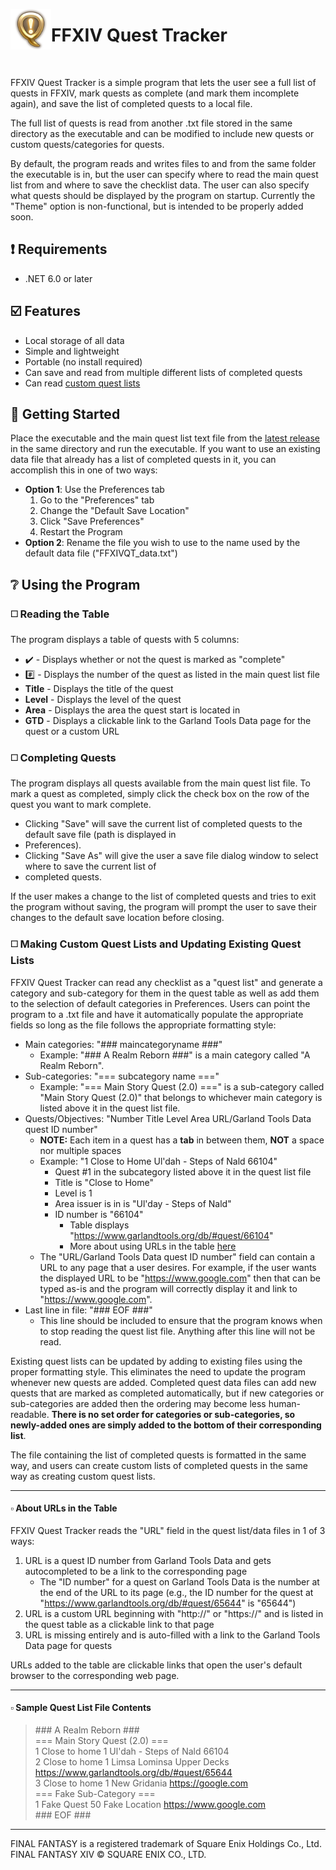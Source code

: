 ﻿<p>
<img align="left" style="float:left; width:65px; height:65px;"
 alt="FFXIV Quest Tracker Icon"
 src="Resources/FFXIV_Quest_Icon.png">

# FFXIV Quest Tracker

</img>

<br clear="left">

</p>

[repo]: https://github.com/razephalanx/FFXIV-Quest-Tracker
[latestRelease]: https://github.com/razephalanx/FFXIV-Quest-Tracker/releases/latest

FFXIV Quest Tracker is a simple program that lets the user see a full list of quests in FFXIV,
mark quests as complete (and mark them incomplete again), and save the list of completed quests to a local file.

The full list of quests is read from another .txt file stored in the same directory as the executable
and can be modified to include new quests or custom quests/categories for quests.

By default, the program reads and writes files to and from the same folder the executable is in,
but the user can specify where to read the main quest list from and where to save the checklist data.
The user can also specify what quests should be displayed by the program on startup. Currently the
"Theme" option is non-functional, but is intended to be properly added soon.

## :exclamation: Requirements
* .NET 6.0 or later

## :ballot_box_with_check: Features
* Local storage of all data
* Simple and lightweight
* Portable (no install required)
* Can save and read from multiple different lists of completed quests
* Can read [custom quest lists](#making-custom-quest-lists-and-updating-existing-quest-lists)

## :triangular_flag_on_post: Getting Started
Place the executable and the main quest list text file from the [latest release][latestRelease] in the
same directory and run the executable.
If you want to use an existing data file that already has a list of completed quests in it, you
can accomplish this in one of two ways:  
* **Option 1**: Use the Preferences tab
	1) Go to the "Preferences" tab
 	2) Change the "Default Save Location"
	3) Click "Save Preferences"
	4) Restart the Program
* **Option 2**: Rename the file you wish to use to the name used by the default data file ("FFXIVQT_data.txt")

## :grey_question: Using the Program
### :white_medium_square: Reading the Table
The program displays a table of quests with 5 columns:
* :heavy_check_mark: - Displays whether or not the quest is marked as "complete"
* :hash: - Displays the number of the quest as listed in the main quest list file
* **Title** - Displays the title of the quest
* **Level** - Displays the level of the quest
* **Area** - Displays the area the quest start is located in
* **GTD** - Displays a clickable link to the Garland Tools Data page for the quest or a custom URL

### :white_medium_square: Completing Quests
The program displays all quests available from the main quest list file. To mark a quest as completed,
simply click the check box on the row of the quest you want to mark complete.  
* Clicking "Save" will save the current list of completed quests to the default save file (path is displayed in
* Preferences).
* Clicking "Save As" will give the user a save file dialog window to select where to save the current list of
* completed quests.

If the user makes a change to the list of completed quests and tries to exit the program without saving,
the program will prompt the user to save their changes to the default save location before closing.

### :white_medium_square: Making Custom Quest Lists and Updating Existing Quest Lists
FFXIV Quest Tracker can read any checklist as a "quest list" and generate a category and sub-category for
them in the quest table as well as add them to the selection of default categories in Preferences. Users can
point the program to a .txt file and have it automatically populate the appropriate fields so long as the
file follows the appropriate formatting style:
* Main categories: "### maincategoryname ###"
    * Example: "### A Realm Reborn ###" is a main category called "A Realm Reborn".
* Sub-categories: "=== subcategory name ==="
    * Example: "=== Main Story Quest (2.0) ===" is a sub-category called "Main Story Quest (2.0)" that belongs to
	whichever main category is listed above it in the quest list file.
* Quests/Objectives: "Number	Title	Level	Area	URL/Garland Tools Data quest ID number"
    * **NOTE:** Each item in a quest has a **tab** in between them, **NOT** a space nor multiple spaces
	* Example: "1	Close to Home	Ul'dah - Steps of Nald	66104"
    	* Quest #1 in the subcategory listed above it in the quest list file
		* Title is "Close to Home"
		* Level is 1
		* Area issuer is in is "Ul'day - Steps of Nald"
		* ID number is "66104"
    		* Table displays "https://www.garlandtools.org/db/#quest/66104"
			* More about using URLs in the table [here](#about-urls-in-the-table)
	* The "URL/Garland Tools Data quest ID number" field can contain a URL to any page that a user desires.
	For example, if the user wants the displayed URL to be "https://www.google.com" then that can be typed as-is
	and the program will correctly display it and link to "https://www.google.com".
* Last line in file: "### EOF ###"
    * This line should be included to ensure that the program knows when to stop reading the quest
	  list file. Anything after this line will not be read.

Existing quest lists can be updated by adding to existing files using the proper formatting style.
This eliminates the need to update the program whenever new quests are added. Completed quest data
files can add new quests that are marked as completed automatically, but if new categories or
sub-categories are added then the ordering may become less human-readable. **There is no set order
for categories or sub-categories, so newly-added ones are simply added to the bottom of their
corresponding list**.

The file containing the list of completed quests is formatted in the same way, and users can create
custom lists of completed quests in the same way as creating custom quest lists.

---
#### :white_small_square: About URLs in the Table
FFXIV Quest Tracker reads the "URL" field in the quest list/data files in 1 of 3 ways:

1. URL is a quest ID number from Garland Tools Data and gets autocompleted to be a link to the
   corresponding page
   * The "ID number" for a quest on Garland Tools Data is the number at the end of the URL to its page
   (e.g., the ID number for the quest at "https://www.garlandtools.org/db/#quest/65644" is "65644")
2. URL is a custom URL beginning with "http://" or "https://" and is listed in the quest table as a
   clickable link to that page
3. URL is missing entirely and is auto-filled with a link to the Garland Tools Data page for quests

URLs added to the table are clickable links that open the user's default browser to the corresponding
web page.

---
#### :white_small_square: Sample Quest List File Contents
> \#\#\# A Realm Reborn \#\#\#  
  === Main Story Quest (2.0) ===  
  1	Close to home	1	Ul'dah - Steps of Nald	66104  
  2	Close to home	1	Limsa Lominsa Upper Decks	<span>https://www.garlandtools.org/db/#quest/65644</span>  
  3	Close to home	1	New Gridania	<span>https://google.com</span>  
  === Fake Sub-Category ===  
  1	Fake Quest	50	Fake Location	<span>https://www.google.com</span>  
  \#\#\# EOF \#\#\#

---
FINAL FANTASY is a registered trademark of Square Enix Holdings Co., Ltd.
FINAL FANTASY XIV © SQUARE ENIX CO., LTD.
